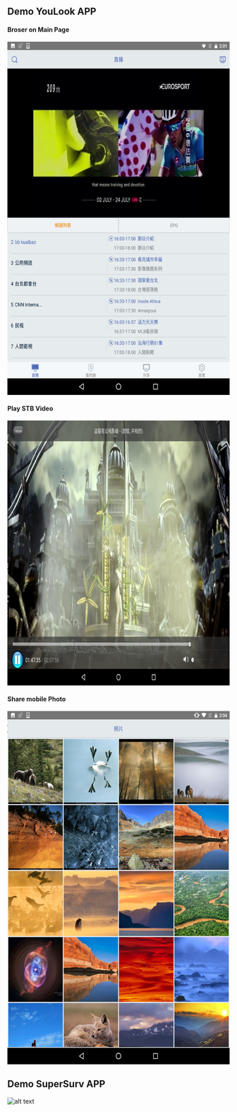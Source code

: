 ## Demo YouLook APP 
#### Broser on Main Page
<img src="youlook_mainpage.png" alt="alt text" width="600" height="800">

#### Play STB Video
<img src="youlook_video.png" alt="alt text" width="800" height="600">

#### Share mobile Photo
<img src="youlook_dlna_phto.png" alt="alt text" width="600" height="800">


## Demo SuperSurv APP

<img src="http://www.supergeo.com.tw/Pimage/SV3.1_01.png" alt="alt text" width="600" height="800">


